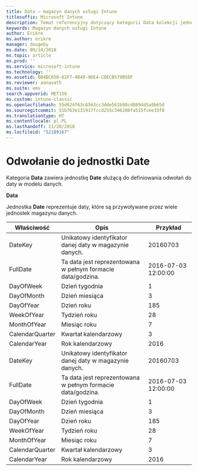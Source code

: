 ```yaml
---
title: Data — magazyn danych usługi Intune
titlesuffix: Microsoft Intune
description: Temat referencyjny dotyczący kategorii Data kolekcji jednostek w interfejsie API magazynu danych usługi Intune.
keywords: Magazyn danych usługi Intune
author: Erikre
ms.author: erikre
manager: dougeby
ms.date: 09/14/2018
ms.topic: article
ms.prod: ''
ms.service: microsoft-intune
ms.technology: ''
ms.assetid: 6B4BC650-62F7-4049-9DE4-CDECB579B58F
ms.reviewer: aanavath
ms.suite: ems
search.appverid: MET150
ms.custom: intune-classic
ms.openlocfilehash: 55d624f63c8563cc3dde561b98cd0894d5a9b65d
ms.sourcegitcommit: 51b763e131917fccd255c346286fa515fcee33f0
ms.translationtype: HT
ms.contentlocale: pl-PL
ms.lasthandoff: 11/20/2018
ms.locfileid: "52189167"
---
```

# <a name="reference-for-date-entity"></a>Odwołanie do jednostki Date

Kategoria **Data** zawiera jednostkę **Date** służącą do definiowania odwołań do daty w modelu danych.

**Data**

Jednostka **Date** reprezentuje daty, które są przywoływane przez wiele jednostek magazynu danych.


|    Właściwość     |                      Opis                       |       Przykład        |
|-----------------|--------------------------------------------------------|----------------------|
|     DateKey     | Unikatowy identyfikator danej daty w magazynie danych. |       20160703       |
|    FullDate     |    Ta data jest reprezentowana w pełnym formacie data/godzina.     | 2016-07-03 12:00:00 |
|    DayOfWeek    |                      Dzień tygodnia                       |          1           |
|   DayOfMonth    |                      Dzień miesiąca                      |          3           |
|    DayOfYear    |                      Dzień roku                       |         185          |
|   WeekOfYear    |                      Tydzień roku                      |          28          |
|   MonthOfYear   |                   Miesiąc roku                    |          7           |
| CalendarQuarter |                    Kwartał kalendarzowy                    |          3           |
|  CalendarYear   |                     Rok kalendarzowy                      |         2016         |
|     DateKey     | Unikatowy identyfikator danej daty w magazynie danych. |       20160703       |
|    FullDate     |    Ta data jest reprezentowana w pełnym formacie data/godzina.     | 2016-07-03 12:00:00 |
|    DayOfWeek    |                      Dzień tygodnia                       |          1           |
|   DayOfMonth    |                      Dzień miesiąca                      |          3           |
|    DayOfYear    |                      Dzień roku                       |         185          |
|   WeekOfYear    |                      Tydzień roku                      |          28          |
|   MonthOfYear   |                   Miesiąc roku                    |          7           |
| CalendarQuarter |                    Kwartał kalendarzowy                    |          3           |
|  CalendarYear   |                     Rok kalendarzowy                      |         2016         |

